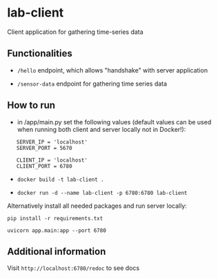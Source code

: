 # lab-client

Client application for gathering time-series data

## Functionalities

- `/hello` endpoint, which allows "handshake" with server application

- `/sensor-data` endpoint for gathering time series data

## How to run

- in /app/main.py set the following values (default values can be used when running both client and server locally not in Docker!):

```
   SERVER_IP = 'localhost'
   SERVER_PORT = 5670

   CLIENT_IP = 'localhost'
   CLIENT_PORT = 6780
```

- `docker build -t lab-client .`

- `docker run -d --name lab-client -p 6780:6780 lab-client`

Alternatively install all needed packages and run server locally:

```
pip install -r requirements.txt

uvicorn app.main:app --port 6780
```

## Additional information

Visit `http://localhost:6780/redoc` to see docs
